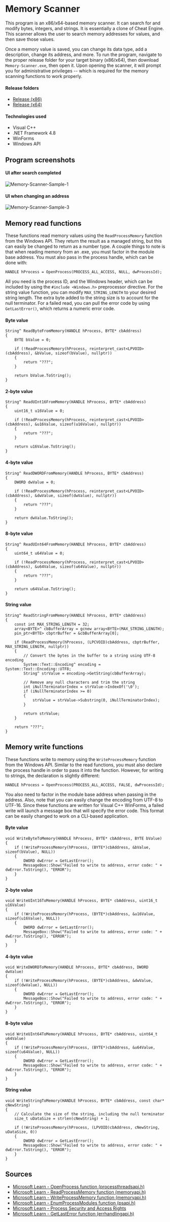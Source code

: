 # Memory Scanner
This program is an x86/x64-based memory scanner. It can search for and modify bytes, integers, and strings.
It is essentially a clone of Cheat Engine. This scanner allows the user to search memory addresses for
values, and then save those values.

Once a memory value is saved, you can change its data type, add a description,
change its address, and more. To run the program, navigate to the proper release folder for your target binary (x86/x64),
then download ```Memory-Scanner.exe```, then open it. Upon opening the scanner, it will prompt you for administrative
privileges -- which is required for the memory scanning functions to work properly.

#### Release folders
- [Release (x86)](https://github.com/JulianOzelRose/Memory-Scanner/tree/master/Memory-Scanner/Win32/Release)
- [Release (x64)](https://github.com/JulianOzelRose/Memory-Scanner/tree/master/Memory-Scanner/x64/Release)

#### Technologies used
- Visual C++
- .NET Framework 4.8
- WinForms
- Windows API

## Program screenshots
#### UI after search completed
![Memory-Scanner-Sample-1](https://github.com/JulianOzelRose/Memory-Scanner/assets/95890436/3254909a-fd89-4472-a5af-a9123c2d19c4)
#### UI when changing an address
![Memory-Scanner-Sample-3](https://github.com/JulianOzelRose/Memory-Scanner/assets/95890436/201fa3da-970e-42fc-9b87-4475acdd6d1b)

## Memory read functions
These functions read memory values using the ```ReadProcessMemory``` function from the Windows API. They return the result as a
managed string, but this can easily be changed to return as a number type. A couple things to note is that when reading memory
from an .exe, you must factor in the module base address. You must also pass in the process handle, which can be done with:<br>

```HANDLE hProcess = OpenProcess(PROCESS_ALL_ACCESS, NULL, dwProcessId);```<br>

All you need is the process ID, and the Windows header, which can be included by using the ```#include <Windows.h>``` preprocessor directive.
For the string value function, you can modify ```MAX_STRING_LENGTH``` to your desired string length. The extra byte added to the string
size is to account for the null terminator. For a failed read, you can pull the error code by using ```GetLastError()```, which returns
a numeric error code.

#### Byte value
```
String^ ReadByteFromMemory(HANDLE hProcess, BYTE* cbAddress)
{
	BYTE bValue = 0;

	if (!ReadProcessMemory(hProcess, reinterpret_cast<LPVOID>(cbAddress), &bValue, sizeof(bValue), nullptr))
	{
		return "???";
	}

	return bValue.ToString();
}
```

#### 2-byte value
```
String^ ReadUInt16FromMemory(HANDLE hProcess, BYTE* cbAddress)
{
	uint16_t u16Value = 0;

	if (!ReadProcessMemory(hProcess, reinterpret_cast<LPVOID>(cbAddress), &u16Value, sizeof(u16Value), nullptr))
	{
		return "???";
	}

	return u16Value.ToString();
}
```

#### 4-byte value
```
String^ ReadDWORDFromMemory(HANDLE hProcess, BYTE* cbAddress)
{
	DWORD dwValue = 0;

	if (!ReadProcessMemory(hProcess, reinterpret_cast<LPVOID>(cbAddress), &dwValue, sizeof(dwValue), nullptr))
	{
		return "???";
	}

	return dwValue.ToString();
}
```

#### 8-byte value
```
String^ ReadUInt64FromMemory(HANDLE hProcess, BYTE* cbAddress)
{
	uint64_t u64Value = 0;

	if (!ReadProcessMemory(hProcess, reinterpret_cast<LPVOID>(cbAddress), &u64Value, sizeof(u64Value), nullptr))
	{
		return "???";
	}

	return u64Value.ToString();
}
```

#### String value
```
String^ ReadStringFromMemory(HANDLE hProcess, BYTE* cbAddress)
{
	const int MAX_STRING_LENGTH = 32;
	array<BYTE>^ cbBufferArray = gcnew array<BYTE>(MAX_STRING_LENGTH);
	pin_ptr<BYTE> cbptrBuffer = &cbBufferArray[0];

	if (ReadProcessMemory(hProcess, (LPCVOID)cbAddress, cbptrBuffer, MAX_STRING_LENGTH, nullptr))
	{
		// Convert the bytes in the buffer to a string using UTF-8 encoding
		System::Text::Encoding^ encoding = System::Text::Encoding::UTF8;
		String^ strValue = encoding->GetString(cbBufferArray);

		// Remove any null characters and trim the string
		int iNullTerminatorIndex = strValue->IndexOf('\0');
		if (iNullTerminatorIndex >= 0)
		{
			strValue = strValue->Substring(0, iNullTerminatorIndex);
		}

		return strValue;
	}

	return "???";
}
```

## Memory write functions
These functions write to memory using the ```WriteProcessMemory``` function from the Windows API. Similar to
the read functions, you must also declare the process handle in order to pass it into the function.
However, for writing to strings, the declaration is slightly different:<br>

```HANDLE hProcess = OpenProcess(PROCESS_ALL_ACCESS, FALSE, dwProcessId);```<br>

You also need to factor in the module base address when passing in the address. Also, note that you can easily
change the encoding from UTF-8 to UTF-16. Since these functions are written for Visual C++ WinForms, a failed
write will launch a message box that will specify the error code. This format can be easily changed to work on
a CLI-based application.

#### Byte value
```
void WriteByteToMemory(HANDLE hProcess, BYTE* cbAddress, BYTE bValue)
{
	if (!WriteProcessMemory(hProcess, (BYTE*)cbAddress, &bValue, sizeof(bValue), NULL))
	{
		DWORD dwError = GetLastError();
		MessageBox::Show("Failed to write to address, error code: " + dwError.ToString(), "ERROR");
	}
}
```

#### 2-byte value
```
void WriteUInt16ToMemory(HANDLE hProcess, BYTE* cbAddress, uint16_t u16Value)
{
	if (!WriteProcessMemory(hProcess, (BYTE*)cbAddress, &u16Value, sizeof(u16Value), NULL))
	{
		DWORD dwError = GetLastError();
		MessageBox::Show("Failed to write to address, error code: " + dwError.ToString(), "ERROR");
	}
}
```

#### 4-byte value
```
void WriteDWORDToMemory(HANDLE hProcess, BYTE* cbAddress, DWORD dwValue)
{
	if (!WriteProcessMemory(hProcess, (BYTE*)cbAddress, &dwValue, sizeof(dwValue), NULL))
	{
		DWORD dwError = GetLastError();
		MessageBox::Show("Failed to write to address, error code: " + dwError.ToString(), "ERROR");
	}
}
```

#### 8-byte value
```
void WriteUInt64ToMemory(HANDLE hProcess, BYTE* cbAddress, uint64_t u64Value)
{
	if (!WriteProcessMemory(hProcess, (BYTE*)cbAddress, &u64Value, sizeof(u64Value), NULL))
	{
		DWORD dwError = GetLastError();
		MessageBox::Show("Failed to write to address, error code: " + dwError.ToString(), "ERROR");
	}
}
```

#### String value
```
void WriteStringToMemory(HANDLE hProcess, BYTE* cbAddress, const char* cNewString)
{
	// Calculate the size of the string, including the null terminator
	size_t uDataSize = strlen(cNewString) + 1;

	if (!WriteProcessMemory(hProcess, (LPVOID)cbAddress, cNewString, uDataSize, 0))
	{
		DWORD dwError = GetLastError();
		MessageBox::Show("Failed to write to address, error code: " + dwError.ToString(), "ERROR");
	}
}
```

## Sources
- [Microsoft Learn - OpenProcess function (processthreadsapi.h)](https://learn.microsoft.com/en-us/windows/win32/api/processthreadsapi/nf-processthreadsapi-openprocess)
- [Microsoft Learn - ReadProcessMemory function (memoryapi.h)](https://learn.microsoft.com/en-us/windows/win32/api/memoryapi/nf-memoryapi-readprocessmemory)
- [Microsoft Learn - WriteProcessMemory function (memoryapi.h)](https://learn.microsoft.com/en-us/windows/win32/api/memoryapi/nf-memoryapi-writeprocessmemory)
- [Microsoft Learn - EnumProcessModules function (psapi.h)](https://learn.microsoft.com/en-us/windows/win32/api/psapi/nf-psapi-enumprocessmodules)
- [Microsoft Learn - Process Security and Access Rights](https://learn.microsoft.com/en-us/windows/win32/procthread/process-security-and-access-rights)
- [Microsoft Learn - GetLastError function (errhandlingapi.h)](https://learn.microsoft.com/en-us/windows/win32/api/errhandlingapi/nf-errhandlingapi-getlasterror)
